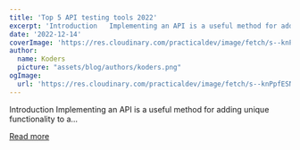```yaml
---
title: 'Top 5 API testing tools 2022'
excerpt: 'Introduction   Implementing an API is a useful method for adding unique functionality to a...'
date: '2022-12-14'
coverImage: 'https://res.cloudinary.com/practicaldev/image/fetch/s--knPpfESN--/c_imagga_scale,f_auto,fl_progressive,h_420,q_auto,w_1000/https://dev-to-uploads.s3.amazonaws.com/uploads/articles/1444fpz7ziafwsrkp5oi.jpeg'
author:
  name: Koders
  picture: "assets/blog/authors/koders.png"
ogImage:
  url: 'https://res.cloudinary.com/practicaldev/image/fetch/s--knPpfESN--/c_imagga_scale,f_auto,fl_progressive,h_420,q_auto,w_1000/https://dev-to-uploads.s3.amazonaws.com/uploads/articles/1444fpz7ziafwsrkp5oi.jpeg'
---
```


Introduction   Implementing an API is a useful method for adding unique functionality to a...

[Read more](https://dev.to/qbentil/top-5-api-testing-tools-2022-297j)
